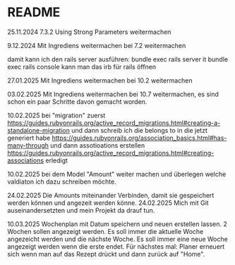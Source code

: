 # README

25.11.2024 7.3.2 Using Strong Parameters weitermachen

9.12.2024 Mit Ingrediens weitermachen bei 7.2 weitermachen

damit kann ich den rails server ausführen: bundle exec rails server
it  bundle exec rails console kann man das irb für rails öffnen

27.01.2025 Mit Ingrediens weitermachen bei 10.2 weitermachen

03.02.2025 Mit Ingrediens weitermachen bei 10.7 weitermachen, es sind schon ein paar Schritte davon gemacht worden.

10.02.2025 bei "migration" zuerst https://guides.rubyonrails.org/active_record_migrations.html#creating-a-standalone-migration und dann schreib ich die belongs to in die jetzt generiert habe https://guides.rubyonrails.org/association_basics.html#has-many-through und dann assotioations erstellen https://guides.rubyonrails.org/active_record_migrations.html#creating-associations erledigt

10.02.2025 bei dem Model "Amount" weiter machen und überlegen welche valdiaton ich dazu schreiben möchte. 

24.02.2025 Die Amounts miteinander Verbinden, damit sie gespeichert werden können und angezeit werden könne. 
24.02.2025 Mich mit Git auseinandersetzten und mein Projekt da drauf tun. 

10.03.2025 Wochenplan mit Datum speichern und neuen erstellen lassen. 2 Wochen sollen angezeigt werden. Es soll immer die aktuelle Woche angezeicht werden und die nächste Woche. Es soll immer eine neue Woche angezeigt werden wenn die erste endet.
Für nächstes mal: Planer erneuert sich wenn man auf das Rezept drückt und dann zurück auf "Home". 
